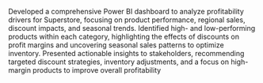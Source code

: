 Developed a comprehensive Power BI dashboard to analyze profitability drivers for Superstore, focusing on product performance, regional sales, discount impacts, and seasonal trends. Identified high- and low-performing products within each category, highlighting the effects of discounts on profit margins and uncovering seasonal sales patterns to optimize inventory. Presented actionable insights to stakeholders, recommending targeted discount strategies, inventory adjustments, and a focus on high-margin products to improve overall profitability
